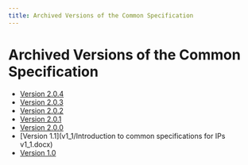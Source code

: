 ```yaml
---
title: Archived Versions of the Common Specification
---
```

Archived Versions of the Common Specification
=============================================

- [Version 2.0.4](/pdf/)
- [Version 2.0.3](v2_0/eark-csip-v2-0-3.pdf)
- [Version 2.0.2](v2_0/eark-csip-v2-0-2.pdf)
- [Version 2.0.1](v2_0/eark-csip-v2-0-1.pdf)
- [Version 2.0.0](v2_0/eark-csip-v2-0-0.pdf)
- [Version 1.1](v1_1/Introduction to common specifications for IPs v1_1.docx)
- [Version 1.0](v1_0/Common_Specifications_for_IPs_v10.pdf)

